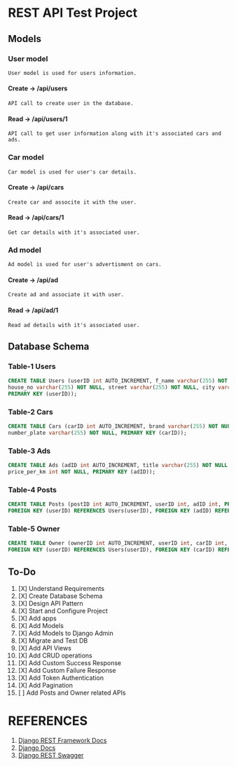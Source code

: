# REST API Test Project

## Models

### User model
    User model is used for users information.

#### Create -> /api/users
    API call to create user in the database.

#### Read -> /api/users/1
    API call to get user information along with it's associated cars and ads.


### Car model
    Car model is used for user's car details.

#### Create -> /api/cars
    Create car and associte it with the user.

#### Read -> /api/cars/1
    Get car details with it's associated user.


### Ad model
    Ad model is used for user's advertisment on cars.

#### Create -> /api/ad
    Create ad and associate it with user.

#### Read -> /api/ad/1
    Read ad details with it's associated user.

## Database Schema

### Table-1 Users
```sql
CREATE TABLE Users (userID int AUTO_INCREMENT, f_name varchar(255) NOT NULL, l_name varchar(255) NOT NULL, age int NOT NULL,
house_no varchar(255) NOT NULL, street varchar(255) NOT NULL, city varchar(255) NOT NULL, country varchar(255) NOT NULL,
PRIMARY KEY (userID));
```

### Table-2 Cars
```sql
CREATE TABLE Cars (carID int AUTO_INCREMENT, brand varchar(255) NOT NULL , model varchar(255) NOT NULL,
number_plate varchar(255) NOT NULL, PRIMARY KEY (carID));
```

### Table-3 Ads
```sql
CREATE TABLE Ads (adID int AUTO_INCREMENT, title varchar(255) NOT NULL , description varchar(255) NOT NULL,
price_per_km int NOT NULL, PRIMARY KEY (adID));
```

### Table-4 Posts
```sql
CREATE TABLE Posts (postID int AUTO_INCREMENT, userID int, adID int, PRIMARY KEY (postID),
FOREIGN KEY (userID) REFERENCES Users(userID), FOREIGN KEY (adID) REFERENCES Ads(adID));
```

### Table-5 Owner
```sql
CREATE TABLE Owner (ownerID int AUTO_INCREMENT, userID int, carID int, PRIMARY KEY (ownerID),
FOREIGN KEY (userID) REFERENCES Users(userID), FOREIGN KEY (carID) REFERENCES Cars(carID));
```


## To-Do

1. [X] Understand Requirements
2. [X] Create Database Schema
3. [X] Design API Pattern
4. [X] Start and Configure Project
5. [X] Add apps
6. [X] Add Models
7. [X] Add Models to Django Admin
8. [X] Migrate and Test DB
9. [X] Add API Views
10. [X] Add CRUD operations
11. [X] Add Custom Success Response
12. [X] Add Custom Failure Response
13. [X] Add Token Authentication
14. [X] Add Pagination
15. [ ] Add Posts and Owner related APIs


# REFERENCES
1. [Django REST Framework Docs](https://www.django-rest-framework.org/)
2. [Django Docs](https://docs.djangoproject.com/en/4.1/)
3. [Django REST Swagger](https://django-rest-swagger.readthedocs.io/en/latest/)
